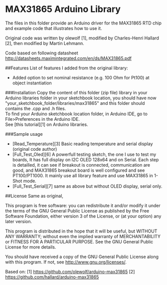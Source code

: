 MAX31865 Arduino Library
========================

The files in this folder provide an Arduino driver for the MAX31865 RTD chip and example code that illustrates how to use it.  

Original code was written by olewolf [1], modified by Charles-Henri Hallard [2], then modified by Martin Lehmann.

Code based on following datasheet http://datasheets.maximintegrated.com/en/ds/MAX31865.pdf

##Features
List of features I added from the original library:

- Added option to set nominal resistance (e.g. 100 Ohm for Pt100) at object instantiation

###Installation
Copy the content of this folder (zip file) library in your Arduino libraries folder in your sketchbook location, you should have now "your_sketchbook_folder/libraries/max31865" and this folder should contains the .cpp and .h files.
<br/>
To find your Arduino sketchbook location folder, in Arduino IDE, go to File>Preferences in the Arduino IDE.
<br/>
See [this tutorial][1] on Arduino libraries.
<br/>

###Sample usage
- [Read_Temperature][3] Basic reading temperature and serial display (original code author)
- [Full_Test_Oled][6] A powerfull testing sketch, the one I use to test my boards, It has full display on I2C OLED 128x64 and on Serial. Each step is detailled, it can see if breakout is connected, communication are good, and MAX31865 breakout board is well configured and see PT100/PT1000. It mainly use all library feature and use MAX31865 in 1-Shot mode.
- [Full_Test_Serial][7] same as above but without OLED display, serial only.

##License
Same as original, 

 This program is free software: you can redistribute it and/or modify
 it under the terms of the GNU General Public License as published by
 the Free Software Foundation, either version 3 of the License, or
 (at your option) any later version.
 
 This program is distributed in the hope that it will be useful,
 but WITHOUT ANY WARRANTY; without even the implied warranty of
 MERCHANTABILITY or FITNESS FOR A PARTICULAR PURPOSE.  See the
 GNU General Public License for more details.
 
 You should have received a copy of the GNU General Public License
 along with this program.  If not, see <http://www.gnu.org/licenses/>.

Based on:
[1] https://github.com/olewolf/arduino-max31865
[2] https://github.com/hallard/arduino-max31865
